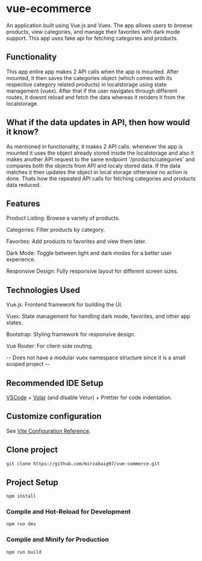# vue-ecommerce

An application built using Vue.js and Vuex. The app allows users to browse products, view categories, and manage their favorites with dark mode support. This app uses fake api for fetching categories and products.

## Functionality

This app entire app makes 2 API calls when the app is mounted. After mounted, it then saves the categories object (which comes with its respective category related products) in localstorage using state management (vuex). After that if the user navigates through different routes, it doesnt reload and fetch the data whereas it renders it from the localstorage.

## What if the data updates in API, then how would it know?

As mentioned in functionality, it makes 2 API calls. whenever the app is mounted it uses the object already stored inside the localstorage and also it makes another API request to the same endpoint '/products/categories' and compares both the objects from API and localy stored data. If the data matches it then updates the object in local storage otherwise no action is done. Thats how the repeated API calls for fetching categories and products data reduced. 

## Features

Product Listing: Browse a variety of products.

Categories: Filter products by category.

Favorites: Add products to favorites and view them later.

Dark Mode: Toggle between light and dark modes for a better user experience.

Responsive Design: Fully responsive layout for different screen sizes.


## Technologies Used

Vue.js: Frontend framework for building the UI.

Vuex: State management for handling dark mode, favorites, and other app states.

Bootstrap: Styling framework for responsive design.

Vue Router: For client-side routing.

-- Does not have a modular vuex namespace structure since it is a small scoped project --

## Recommended IDE Setup

[VSCode](https://code.visualstudio.com/) + [Volar](https://marketplace.visualstudio.com/items?itemName=Vue.volar) (and disable Vetur) + Prettier for code indentation.

## Customize configuration

See [Vite Configuration Reference](https://vite.dev/config/).

## Clone project

```sh
git clone https://github.com/mirzabaig97/vue-commerce.git
```

## Project Setup

```sh
npm install
```

### Compile and Hot-Reload for Development

```sh
npm run dev
```

### Compile and Minify for Production

```sh
npm run build
```
